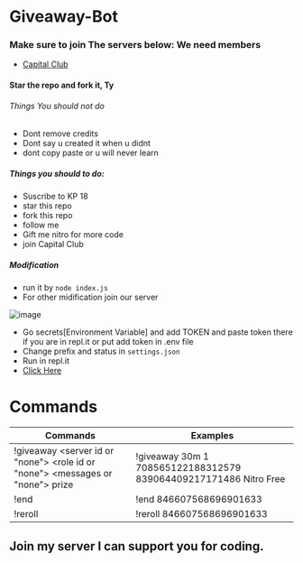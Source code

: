 # Giveaway-Bot

  
  ### Make sure to join The servers below: We need members 
- [Capital Club](https://discord.gg/gU7XAxTpX5)

#### Star the repo and fork it, Ty
###### Things You should not do
- Dont remove credits
- Dont say u created it when u didnt
- dont copy paste or u will never learn
##### Things you should to do:
- Suscribe to  KP 18 
- star this repo
- fork this repo
- follow me
- Gift me nitro for more code
- join Capital Club


##### Modification 
- run it by `node index.js` 
- For other midification join our server

![image](https://user-images.githubusercontent.com/74746579/119320781-a8084880-bc9b-11eb-9f34-aa8351183424.png)
- Go secrets[Environment Variable] and add TOKEN and paste token there if you are in repl.it or put  add token in .env file
- Change prefix and status in `settings.json`
- Run in repl.it
- [Click Here](https://replit.com/@GamingDiwas/GiveawayReq-Bot#README.md)



# Commands
| Commands  | Examples |
| ------------- | ------------- |
| !giveaway <time> <winners> <server id or "none"> <role id or "none"> <messages or "none"> prize  | !giveaway 30m 1 708565122188312579 839064409217171486 Nitro Free  |
| !end <messageID>  | !end 846607568696901633  |
| !reroll <messageID>  | !reroll 846607568696901633  |


## Join my server I can support you for coding.
